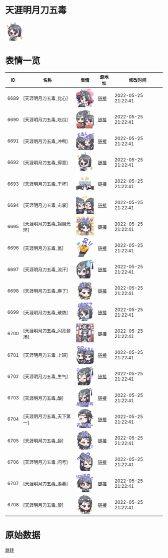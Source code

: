 # 天涯明月刀五毒

<img src="./cover.png" height="60" alt="cover" />

# 表情一览

|ID|名称|表情|源地址|修改时间|
|----|----|----|----|----|
|6689|[天涯明月刀五毒_比心]|<img src="./pic/006689_%5B天涯明月刀五毒_比心%5D.png" height="60" alt="比心"/>|[链接](http://i0.hdslb.com/bfs/emote/ab119d97bf7fe2c4f526f1b7d9a0a5ef5793a7a3.png)|2022-05-25 21:22:41|
|6690|[天涯明月刀五毒_吃瓜]|<img src="./pic/006690_%5B天涯明月刀五毒_吃瓜%5D.png" height="60" alt="吃瓜"/>|[链接](http://i0.hdslb.com/bfs/emote/4d9ef0096e81491313831da2e357aed6853317d4.png)|2022-05-25 21:22:41|
|6691|[天涯明月刀五毒_冲鸭]|<img src="./pic/006691_%5B天涯明月刀五毒_冲鸭%5D.png" height="60" alt="冲鸭"/>|[链接](http://i0.hdslb.com/bfs/emote/04d1f581a185f775161c7cd4efa52bb01f1b958e.png)|2022-05-25 21:22:41|
|6692|[天涯明月刀五毒_得意]|<img src="./pic/006692_%5B天涯明月刀五毒_得意%5D.png" height="60" alt="得意"/>|[链接](http://i0.hdslb.com/bfs/emote/4e5e2307d5ad2e3495070cf3a52cb6fd770f4920.png)|2022-05-25 21:22:41|
|6693|[天涯明月刀五毒_干杯]|<img src="./pic/006693_%5B天涯明月刀五毒_干杯%5D.png" height="60" alt="干杯"/>|[链接](http://i0.hdslb.com/bfs/emote/acbee6fd7c7611e71a92a65c6fd74ceda6affd9d.png)|2022-05-25 21:22:41|
|6694|[天涯明月刀五毒_击掌]|<img src="./pic/006694_%5B天涯明月刀五毒_击掌%5D.png" height="60" alt="击掌"/>|[链接](http://i0.hdslb.com/bfs/emote/a55ba762d0ae7746fb82c895bb539d281bff11e4.png)|2022-05-25 21:22:41|
|6695|[天涯明月刀五毒_锦鲤光环]|<img src="./pic/006695_%5B天涯明月刀五毒_锦鲤光环%5D.png" height="60" alt="锦鲤光环"/>|[链接](http://i0.hdslb.com/bfs/emote/0c15cc75947da12db5a0bbdad33959de4daf194d.png)|2022-05-25 21:22:41|
|6696|[天涯明月刀五毒_氪]|<img src="./pic/006696_%5B天涯明月刀五毒_氪%5D.png" height="60" alt="氪"/>|[链接](http://i0.hdslb.com/bfs/emote/ba8fdae95772c06391f45242a26d34f92a6027af.png)|2022-05-25 21:22:41|
|6697|[天涯明月刀五毒_流汗]|<img src="./pic/006697_%5B天涯明月刀五毒_流汗%5D.png" height="60" alt="流汗"/>|[链接](http://i0.hdslb.com/bfs/emote/8bc6fedd82234b593b9f92c80de7c26449d79b9b.png)|2022-05-25 21:22:41|
|6698|[天涯明月刀五毒_麻了]|<img src="./pic/006698_%5B天涯明月刀五毒_麻了%5D.png" height="60" alt="麻了"/>|[链接](http://i0.hdslb.com/bfs/emote/ec7ac369c045ed9a8afb0ecad219e05456f9d971.png)|2022-05-25 21:22:41|
|6699|[天涯明月刀五毒_破防]|<img src="./pic/006699_%5B天涯明月刀五毒_破防%5D.png" height="60" alt="破防"/>|[链接](http://i0.hdslb.com/bfs/emote/3177025c0b205a944213f64bfc302fe7e5e8d7b1.png)|2022-05-25 21:22:41|
|6700|[天涯明月刀五毒_闪亮登场]|<img src="./pic/006700_%5B天涯明月刀五毒_闪亮登场%5D.png" height="60" alt="闪亮登场"/>|[链接](http://i0.hdslb.com/bfs/emote/4c28b399d356ffd035a239e35d5a56b901f264f6.png)|2022-05-25 21:22:41|
|6701|[天涯明月刀五毒_上班]|<img src="./pic/006701_%5B天涯明月刀五毒_上班%5D.png" height="60" alt="上班"/>|[链接](http://i0.hdslb.com/bfs/emote/0c5401688a8072491fac29301ce35bd2d438a982.png)|2022-05-25 21:22:41|
|6702|[天涯明月刀五毒_生气]|<img src="./pic/006702_%5B天涯明月刀五毒_生气%5D.png" height="60" alt="生气"/>|[链接](http://i0.hdslb.com/bfs/emote/5d3e0b6087319e70302593e0176921cf1319d894.png)|2022-05-25 21:22:41|
|6703|[天涯明月刀五毒_酸]|<img src="./pic/006703_%5B天涯明月刀五毒_酸%5D.png" height="60" alt="酸"/>|[链接](http://i0.hdslb.com/bfs/emote/5200bb604a35fa9364f332c2fd6f00bc58409a43.png)|2022-05-25 21:22:41|
|6704|[天涯明月刀五毒_天下第一]|<img src="./pic/006704_%5B天涯明月刀五毒_天下第一%5D.png" height="60" alt="天下第一"/>|[链接](http://i0.hdslb.com/bfs/emote/3a7772629bfad4e0f809f08ba2852981cd68a91c.png)|2022-05-25 21:22:41|
|6705|[天涯明月刀五毒_舔]|<img src="./pic/006705_%5B天涯明月刀五毒_舔%5D.png" height="60" alt="舔"/>|[链接](http://i0.hdslb.com/bfs/emote/fea69002cff12eb48aa90c1c084bb9b2885f29bd.png)|2022-05-25 21:22:41|
|6706|[天涯明月刀五毒_问号]|<img src="./pic/006706_%5B天涯明月刀五毒_问号%5D.png" height="60" alt="问号"/>|[链接](http://i0.hdslb.com/bfs/emote/72251bb8f6962ff9b2ee5174778cfb78a64eac90.png)|2022-05-25 21:22:41|
|6707|[天涯明月刀五毒_羡慕]|<img src="./pic/006707_%5B天涯明月刀五毒_羡慕%5D.png" height="60" alt="羡慕"/>|[链接](http://i0.hdslb.com/bfs/emote/182d8539fd598369012497fba5cbc0a6a8603664.png)|2022-05-25 21:22:41|
|6708|[天涯明月刀五毒_赞]|<img src="./pic/006708_%5B天涯明月刀五毒_赞%5D.png" height="60" alt="赞"/>|[链接](http://i0.hdslb.com/bfs/emote/2acceae3431fc28f24fbe6935b40d37b5f752de8.png)|2022-05-25 21:22:41|

# 原始数据

[跳转](./raw.json)

